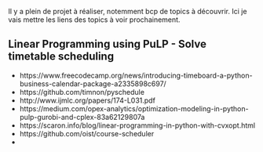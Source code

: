 Il y a plein de projet à réaliser, notemment bcp de topics à découvrir. Ici je vais mettre les liens des topics à voir prochainement.

<h2>Linear Programming using PuLP - Solve timetable scheduling</h2>
<ul>
<li>https://www.freecodecamp.org/news/introducing-timeboard-a-python-business-calendar-package-a2335898c697/</li>
<li>https://github.com/timnon/pyschedule</li>
<li>http://www.ijmlc.org/papers/174-L031.pdf</li>
<li>https://medium.com/opex-analytics/optimization-modeling-in-python-pulp-gurobi-and-cplex-83a62129807a</li>
<li>https://scaron.info/blog/linear-programming-in-python-with-cvxopt.html</li>
<li>https://github.com/oist/course-scheduler</li>
<li></li>


</ul>
